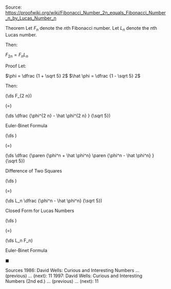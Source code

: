 # 

Source: https://proofwiki.org/wiki/Fibonacci_Number_2n_equals_Fibonacci_Number_n_by_Lucas_Number_n

Theorem
Let $F_n$ denote the $n$th Fibonacci number.
Let $L_n$ denote the $n$th Lucas number.

Then:

$F_{2 n} = F_n L_n$


Proof
Let:

$\phi = \dfrac {1 + \sqrt 5} 2$
$\hat \phi = \dfrac {1 - \sqrt 5} 2$

Then:














\(\ds F_{2 n}\)

\(=\)







\(\ds \dfrac {\phi^{2 n} - \hat \phi^{2 n} } {\sqrt 5}\)





Euler-Binet Formula














\(\ds \)

\(=\)







\(\ds \dfrac {\paren {\phi^n + \hat \phi^n} \paren {\phi^n - \hat \phi^n} } {\sqrt 5}\)





Difference of Two Squares














\(\ds \)

\(=\)







\(\ds L_n \dfrac {\phi^n - \hat \phi^n} {\sqrt 5}\)





Closed Form for Lucas Numbers














\(\ds \)

\(=\)







\(\ds L_n F_n\)





Euler-Binet Formula



$\blacksquare$


Sources
1986: David Wells: Curious and Interesting Numbers ... (previous) ... (next): $11$
1997: David Wells: Curious and Interesting Numbers (2nd ed.) ... (previous) ... (next): $11$




